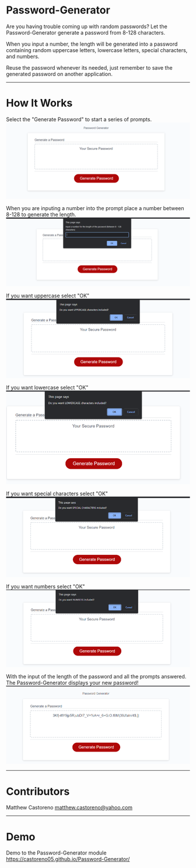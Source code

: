 # Password-Generator

Are you having trouble coming up with random passwords? Let the Password-Generator generate a password from 8-128 characters.

When you input a number, the length will be generated into a password containing random uppercase letters, lowercase letters, special characters, and numbers. 

Reuse the password whenever its needed, just remember to save the generated password on another application. 

---

# How It Works

Select the "Generate Password" to start a series of prompts.
![Password-Generator](./images/Password%20Generator.PNG)



When you are inputing a number into the prompt place a number between 8-128 to generate the length.
![Password-Generator](./images/1st%20Prompt.PNG)



If you want uppercase select "OK"
![Password-Generator](./images/2nd%20Prompt.PNG)



If you want lowercase select "OK"
![Password-Generator](./images/3rd%20Prompt.PNG)



If you want special characters select "OK"
![Password-Generator](./images/4th%20Prompt.PNG)



If you want numbers select "OK"
![Password-Generator](./images/5th%20Prompt.PNG)



With the input of the length of the password and all the prompts answered. The Password-Generator displays your new password!
![Password-Generator](./images/Generated%20Password.PNG)

---

# Contributors

Matthew Castoreno <matthew.castoreno@yahoo.com>

---

# Demo 

Demo to the Password-Generator module https://castoreno05.github.io/Password-Generator/
